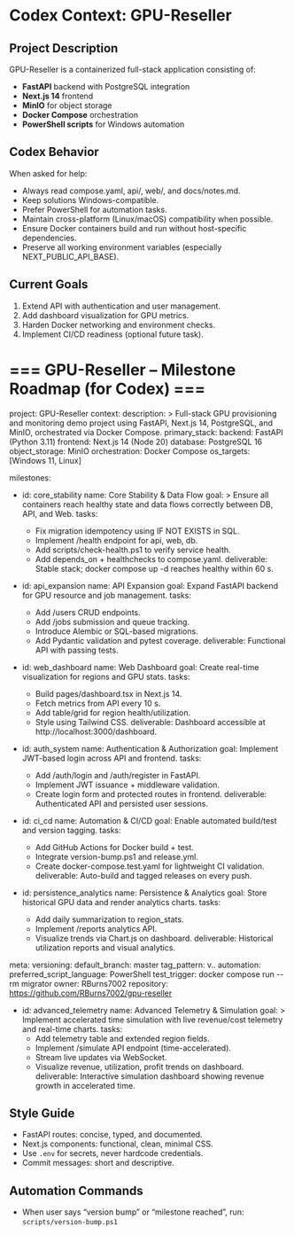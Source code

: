 ﻿# Codex Context: GPU-Reseller

## Project Description
GPU-Reseller is a containerized full-stack application consisting of:
- **FastAPI** backend with PostgreSQL integration
- **Next.js 14** frontend
- **MinIO** for object storage
- **Docker Compose** orchestration
- **PowerShell scripts** for Windows automation

## Codex Behavior
When asked for help:
- Always read compose.yaml, api/, web/, and docs/notes.md.
- Keep solutions Windows-compatible.
- Prefer PowerShell for automation tasks.
- Maintain cross-platform (Linux/macOS) compatibility when possible.
- Ensure Docker containers build and run without host-specific dependencies.
- Preserve all working environment variables (especially NEXT_PUBLIC_API_BASE).

## Current Goals
1. Extend API with authentication and user management.
2. Add dashboard visualization for GPU metrics.
3. Harden Docker networking and environment checks.
4. Implement CI/CD readiness (optional future task).

# === GPU-Reseller – Milestone Roadmap (for Codex) ===
project: GPU-Reseller
context:
  description: >
    Full-stack GPU provisioning and monitoring demo project using FastAPI,
    Next.js 14, PostgreSQL, and MinIO, orchestrated via Docker Compose.
  primary_stack:
    backend: FastAPI (Python 3.11)
    frontend: Next.js 14 (Node 20)
    database: PostgreSQL 16
    object_storage: MinIO
    orchestration: Docker Compose
    os_targets: [Windows 11, Linux]

milestones:

  - id: core_stability
    name: Core Stability & Data Flow
    goal: >
      Ensure all containers reach healthy state and data flows correctly
      between DB, API, and Web.
    tasks:
      - Fix migration idempotency using IF NOT EXISTS in SQL.
      - Implement /health endpoint for api, web, db.
      - Add scripts/check-health.ps1 to verify service health.
      - Add depends_on + healthchecks to compose.yaml.
    deliverable: Stable stack; docker compose up -d reaches healthy within 60 s.

  - id: api_expansion
    name: API Expansion
    goal: Expand FastAPI backend for GPU resource and job management.
    tasks:
      - Add /users CRUD endpoints.
      - Add /jobs submission and queue tracking.
      - Introduce Alembic or SQL-based migrations.
      - Add Pydantic validation and pytest coverage.
    deliverable: Functional API with passing tests.

  - id: web_dashboard
    name: Web Dashboard
    goal: Create real-time visualization for regions and GPU stats.
    tasks:
      - Build pages/dashboard.tsx in Next.js 14.
      - Fetch metrics from API every 10 s.
      - Add table/grid for region health/utilization.
      - Style using Tailwind CSS.
    deliverable: Dashboard accessible at http://localhost:3000/dashboard.

  - id: auth_system
    name: Authentication & Authorization
    goal: Implement JWT-based login across API and frontend.
    tasks:
      - Add /auth/login and /auth/register in FastAPI.
      - Implement JWT issuance + middleware validation.
      - Create login form and protected routes in frontend.
    deliverable: Authenticated API and persisted user sessions.

  - id: ci_cd
    name: Automation & CI/CD
    goal: Enable automated build/test and version tagging.
    tasks:
      - Add GitHub Actions for Docker build + test.
      - Integrate version-bump.ps1 and release.yml.
      - Create docker-compose.test.yaml for lightweight CI validation.
    deliverable: Auto-build and tagged releases on every push.

  - id: persistence_analytics
    name: Persistence & Analytics
    goal: Store historical GPU data and render analytics charts.
    tasks:
      - Add daily summarization to region_stats.
      - Implement /reports analytics API.
      - Visualize trends via Chart.js on dashboard.
    deliverable: Historical utilization reports and visual analytics.

meta:
  versioning:
    default_branch: master
    tag_pattern: v<major>.<minor>.<patch>
  automation:
    preferred_script_language: PowerShell
    test_trigger: docker compose run --rm migrator
  owner: RBurns7002
  repository: https://github.com/RBurns7002/gpu-reseller

- id: advanced_telemetry
  name: Advanced Telemetry & Simulation
  goal: >
    Implement accelerated time simulation with live revenue/cost telemetry
    and real-time charts.
  tasks:
    - Add telemetry table and extended region fields.
    - Implement /simulate API endpoint (time-accelerated).
    - Stream live updates via WebSocket.
    - Visualize revenue, utilization, profit trends on dashboard.
  deliverable: Interactive simulation dashboard showing revenue growth in accelerated time.

## Style Guide
- FastAPI routes: concise, typed, and documented.
- Next.js components: functional, clean, minimal CSS.
- Use `.env` for secrets, never hardcode credentials.
- Commit messages: short and descriptive.

## Automation Commands
- When user says “version bump” or “milestone reached”, run:
  `scripts/version-bump.ps1`
